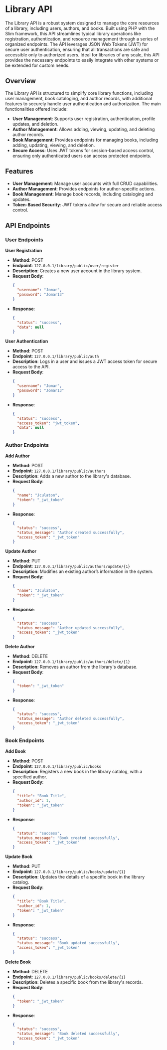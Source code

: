 # Library API 

The Library API is a robust system designed to manage the core resources of a library, including users, authors, and books. Built using PHP with the Slim framework, this API streamlines typical library operations like registration, authentication, and resource management through a series of organized endpoints. The API leverages JSON Web Tokens (JWT) for secure user authentication, ensuring that all transactions are safe and accessible only to authorized users. Ideal for libraries of any scale, this API provides the necessary endpoints to easily integrate with other systems or be extended for custom needs.

##  Overview

The Library  API is structured to simplify core library functions, including user management, book cataloging, and author records, with additional features to securely handle user authentication and authorization. The main functionalities offered include:

- **User Management**: Supports user registration, authentication, profile updates, and deletion.
- **Author Management**: Allows adding, viewing, updating, and deleting author records.
- **Book Management**: Provides endpoints for managing books, including adding, updating, viewing, and deletion.
- **Secure Access**: Uses JWT tokens for session-based access control, ensuring only authenticated users can access protected endpoints.

## Features

- **User Management**: Manage user accounts with full CRUD capabilities.
- **Author Management**: Provides endpoints for author-specific actions.
- **Book Management**: Manage book records, including cataloging and updates.
- **Token-Based Security**: JWT tokens allow for secure and reliable access control.

##  API Endpoints

### User Endpoints

 **User Registration**
   - **Method**: POST
   - **Endpoint**: `127.0.0.1/library/public/user/register`
   - **Description**: Creates a new user account in the library system.
   - **Request Body**:
     ```json
     {
       "username": "Jomar",
       "password": "Jomar13"
     }
     ```
   - **Response**:
     ```json
     {
       "status": "success",
       "data": null
     }
     ```

 **User Authentication**
   - **Method**: POST
   - **Endpoint**: `127.0.0.1/library/public/auth`
   - **Description**: Logs in a user and issues a JWT access token for secure access to the API.
   - **Request Body**:
     ```json
     {
       "username": "Jomar",
       "password": "Jomar13"
     }
     ```
   - **Response**:
     ```json
     {
       "status": "success",
       "access_token": "jwt_token",
       "data": null
     }
     ```
### Author Endpoints

 **Add Author**
   - **Method**: POST
   - **Endpoint**: `127.0.0.1/library/public/authors`
   - **Description**: Adds a new author to the library's database.
   - **Request Body**:
     ```json
     {
       "name": "Jculaton",
       "token": "_jwt_token"
     }
     ```
   - **Response**:
     ```json
     {
       "status": "success",
       "status_message": "Author created successfully",
       "access_token": "_jwt_token"
     }
     ```

 **Update Author**
   - **Method**: PUT
   - **Endpoint**: `127.0.0.1/library/public/authors/update/{1}`
   - **Description**: Modifies an existing author’s information in the system.
   - **Request Body**:
     ```json
     {
       "name": "Jculaton",
       "token": "_jwt_token"
     }
     ```
   - **Response**:
     ```json
     {
       "status": "success",
       "status_message": "Author updated successfully",
       "access_token": "_jwt_token"
     }
     ```

 **Delete Author**
   - **Method**: DELETE
   - **Endpoint**: `127.0.0.1/library/public/authors/delete/{1}`
   - **Description**: Removes an author from the library's database.
   - **Request Body**:
     ```json
     {
       "token": "_jwt_token"
     }
     ```
   - **Response**:
     ```json
     {
       "status": "success",
       "status_message": "Author deleted successfully",
       "access_token": "_jwt_token"
     }
     ```

### Book Endpoints

 **Add Book**
   - **Method**: POST
   - **Endpoint**: `127.0.0.1/library/public/books`
   - **Description**: Registers a new book in the library catalog, with a specified author.
   - **Request Body**:
     ```json
     {
       "title": "Book Title",
       "author_id": 1,
       "token": "_jwt_token"
     }
     ```
   - **Response**:
     ```json
     {
       "status": "success",
       "status_message": "Book created successfully",
       "access_token": "_jwt_token"
     }
     ```

 **Update Book**
   - **Method**: PUT
   - **Endpoint**: `127.0.0.1/library/public/books/update/{1}`
   - **Description**: Updates the details of a specific book in the library catalog.
   - **Request Body**:
     ```json
     {
       "title": "Book Title",
       "author_id": 1,
       "token": "_jwt_token"
     }
     ```
   - **Response**:
     ```json
     {
       "status": "success",
       "status_message": "Book updated successfully",
       "access_token": "_jwt_token"
     }
     ```

 **Delete Book**
   - **Method**: DELETE
   - **Endpoint**: `127.0.0.1/library/public/books/delete/{1}`
   - **Description**: Deletes a specific book from the library's records.
   - **Request Body**:
     ```json
     {
       "token": "_jwt_token"
     }
     ```
   - **Response**:
     ```json
     {
       "status": "success",
       "status_message": "Book deleted successfully",
       "access_token": "_jwt_token"
     }

